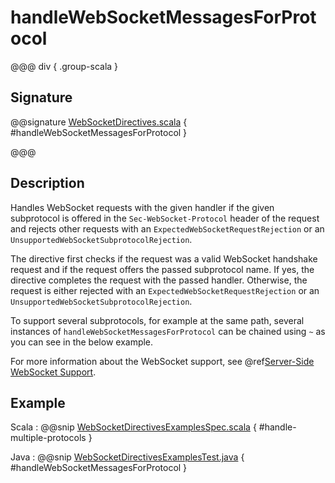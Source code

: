 # handleWebSocketMessagesForProtocol

@@@ div { .group-scala }

## Signature

@@signature [WebSocketDirectives.scala]($akka-http$/akka-http/src/main/scala/akka/http/scaladsl/server/directives/WebSocketDirectives.scala) { #handleWebSocketMessagesForProtocol }

@@@

## Description

Handles WebSocket requests with the given handler if the given subprotocol is offered in the `Sec-WebSocket-Protocol`
header of the request and rejects other requests with an `ExpectedWebSocketRequestRejection` or an
`UnsupportedWebSocketSubprotocolRejection`.

The directive first checks if the request was a valid WebSocket handshake request and if the request offers the passed
subprotocol name. If yes, the directive completes the request with the passed handler. Otherwise, the request is
either rejected with an `ExpectedWebSocketRequestRejection` or an `UnsupportedWebSocketSubprotocolRejection`.

To support several subprotocols, for example at the same path, several instances of `handleWebSocketMessagesForProtocol` can
be chained using `~` as you can see in the below example.

For more information about the WebSocket support, see @ref[Server-Side WebSocket Support](../../../server-side/websocket-support.md).

## Example

Scala
:  @@snip [WebSocketDirectivesExamplesSpec.scala]($test$/scala/docs/http/scaladsl/server/directives/WebSocketDirectivesExamplesSpec.scala) { #handle-multiple-protocols }

Java
:  @@snip [WebSocketDirectivesExamplesTest.java]($test$/java/docs/http/javadsl/server/directives/WebSocketDirectivesExamplesTest.java) { #handleWebSocketMessagesForProtocol }

